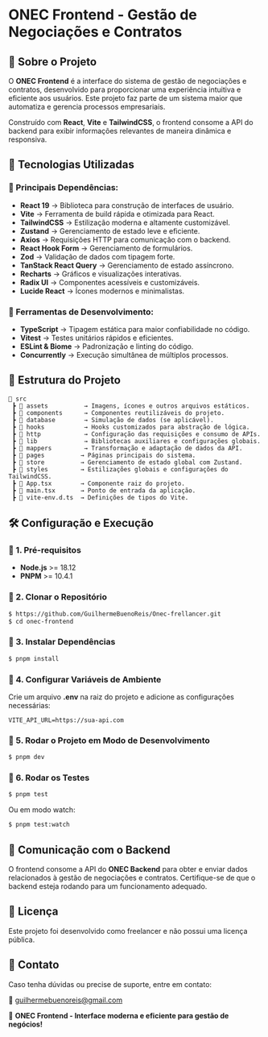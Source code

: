 # ONEC Frontend - Gestão de Negociações e Contratos

## 📌 Sobre o Projeto
O **ONEC Frontend** é a interface do sistema de gestão de negociações e contratos, desenvolvido para proporcionar uma experiência intuitiva e eficiente aos usuários. Este projeto faz parte de um sistema maior que automatiza e gerencia processos empresariais.

Construído com **React**, **Vite** e **TailwindCSS**, o frontend consome a API do backend para exibir informações relevantes de maneira dinâmica e responsiva.

## 🚀 Tecnologias Utilizadas

### 🔹 Principais Dependências:
- **React 19** → Biblioteca para construção de interfaces de usuário.
- **Vite** → Ferramenta de build rápida e otimizada para React.
- **TailwindCSS** → Estilização moderna e altamente customizável.
- **Zustand** → Gerenciamento de estado leve e eficiente.
- **Axios** → Requisições HTTP para comunicação com o backend.
- **React Hook Form** → Gerenciamento de formulários.
- **Zod** → Validação de dados com tipagem forte.
- **TanStack React Query** → Gerenciamento de estado assíncrono.
- **Recharts** → Gráficos e visualizações interativas.
- **Radix UI** → Componentes acessíveis e customizáveis.
- **Lucide React** → Ícones modernos e minimalistas.

### 🔹 Ferramentas de Desenvolvimento:
- **TypeScript** → Tipagem estática para maior confiabilidade no código.
- **Vitest** → Testes unitários rápidos e eficientes.
- **ESLint & Biome** → Padronização e linting do código.
- **Concurrently** → Execução simultânea de múltiplos processos.

## 📂 Estrutura do Projeto

```
📂 src
 ┣ 📂 assets          → Imagens, ícones e outros arquivos estáticos.
 ┣ 📂 components      → Componentes reutilizáveis do projeto.
 ┣ 📂 database        → Simulação de dados (se aplicável).
 ┣ 📂 hooks           → Hooks customizados para abstração de lógica.
 ┣ 📂 http            → Configuração das requisições e consumo de APIs.
 ┣ 📂 lib             → Bibliotecas auxiliares e configurações globais.
 ┣ 📂 mappers         → Transformação e adaptação de dados da API.
 ┣ 📂 pages          → Páginas principais do sistema.
 ┣ 📂 store          → Gerenciamento de estado global com Zustand.
 ┣ 📂 styles         → Estilizações globais e configurações do TailwindCSS.
 ┣ 📜 App.tsx        → Componente raiz do projeto.
 ┣ 📜 main.tsx       → Ponto de entrada da aplicação.
 ┣ 📜 vite-env.d.ts  → Definições de tipos do Vite.
```

## 🛠️ Configuração e Execução

### 🔹 1. Pré-requisitos
- **Node.js** >= 18.12
- **PNPM** >= 10.4.1

### 🔹 2. Clonar o Repositório
```sh
$ https://github.com/GuilhermeBuenoReis/Onec-frellancer.git
$ cd onec-frontend
```

### 🔹 3. Instalar Dependências
```sh
$ pnpm install
```

### 🔹 4. Configurar Variáveis de Ambiente
Crie um arquivo **.env** na raiz do projeto e adicione as configurações necessárias:
```env
VITE_API_URL=https://sua-api.com
```

### 🔹 5. Rodar o Projeto em Modo de Desenvolvimento
```sh
$ pnpm dev
```

### 🔹 6. Rodar os Testes
```sh
$ pnpm test
```
Ou em modo watch:
```sh
$ pnpm test:watch
```

## 🔗 Comunicação com o Backend
O frontend consome a API do **ONEC Backend** para obter e enviar dados relacionados à gestão de negociações e contratos. Certifique-se de que o backend esteja rodando para um funcionamento adequado.

## 📝 Licença
Este projeto foi desenvolvido como freelancer e não possui uma licença pública.

## 🤝 Contato
Caso tenha dúvidas ou precise de suporte, entre em contato:

📧 guilhermebuenoreis@gmail.com

🚀 **ONEC Frontend - Interface moderna e eficiente para gestão de negócios!**


